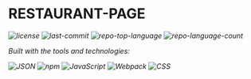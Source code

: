 <div id="top">

<!-- HEADER STYLE: MODERN -->
<div align="left" style="position: relative; width: 100%; height: 100%; ">

<!-- <img src="./src/chef-logo.png" width="30%" style="position: absolute; top: 0; left: 0;" alt="Project Logo"/> -->

# RESTAURANT-PAGE

<em><em>

<!-- BADGES -->
<img src="https://img.shields.io/github/license/stoaxcode/restaurant-page?style=for-the-badge&logo=opensourceinitiative&logoColor=white&color=00ADD8" alt="license">
<img src="https://img.shields.io/github/last-commit/stoaxcode/restaurant-page?style=for-the-badge&logo=git&logoColor=white&color=00ADD8" alt="last-commit">
<img src="https://img.shields.io/github/languages/top/stoaxcode/restaurant-page?style=for-the-badge&color=00ADD8" alt="repo-top-language">
<img src="https://img.shields.io/github/languages/count/stoaxcode/restaurant-page?style=for-the-badge&color=00ADD8" alt="repo-language-count">

<em>Built with the tools and technologies:</em>

<img src="https://img.shields.io/badge/JSON-000000.svg?style=for-the-badge&logo=JSON&logoColor=white" alt="JSON">
<img src="https://img.shields.io/badge/npm-CB3837.svg?style=for-the-badge&logo=npm&logoColor=white" alt="npm">
<img src="https://img.shields.io/badge/JavaScript-F7DF1E.svg?style=for-the-badge&logo=JavaScript&logoColor=black" alt="JavaScript">
<img src="https://img.shields.io/badge/Webpack-8DD6F9.svg?style=for-the-badge&logo=Webpack&logoColor=black" alt="Webpack">
<img src="https://img.shields.io/badge/CSS-663399.svg?style=for-the-badge&logo=CSS&logoColor=white" alt="CSS">

</div>
</div>
<br clear="right">

---

## Table of Contents

I. [Table of Contents](#table-of-contents)<br>
II. [Overview](#overview)<br>
III. [Features](#features)<br>
IV. [Project Structure](#project-structure)<br>
&nbsp;&nbsp;&nbsp;&nbsp;IV.a. [Project Index](#project-index)<br>
V. [Getting Started](#getting-started)<br>
&nbsp;&nbsp;&nbsp;&nbsp;V.a. [Prerequisites](#prerequisites)<br>
&nbsp;&nbsp;&nbsp;&nbsp;V.b. [Installation](#installation)<br>
&nbsp;&nbsp;&nbsp;&nbsp;V.c. [Usage](#usage)<br>
&nbsp;&nbsp;&nbsp;&nbsp;V.d. [Testing](#testing)<br>
VI. [Roadmap](#roadmap)<br>
VII. [Contributing](#contributing)<br>
VIII. [License](#license)<br>
IX. [Acknowledgments](#acknowledgments)<br>

---

## Overview

---

## Project Structure

```sh
└── restaurant-page/
    ├── LICENSE
    ├── README.md
    ├── package-lock.json
    ├── package.json
    ├── src
    │   ├── Inter_18pt-Regular.woff
    │   ├── SourceSerif4_18pt-Regular.woff
    │   ├── about.js
    │   ├── chef-1.png
    │   ├── chef-2.jpg
    │   ├── chef-3.jpg
    │   ├── chef-4.jpg
    │   ├── chef.png
    │   ├── chinese_shrimp.jpg
    │   ├── food-1.jpg
    │   ├── food-2.jpg
    │   ├── home.js
    │   ├── index.js
    │   ├── kimchi.jpg
    │   ├── kitchen.png
    │   ├── malai_paneer.jpg
    │   ├── menu.js
    │   ├── salmon_teriyaki.jpg
    │   ├── styles.css
    │   └── template.html
    └── webpack.config.js
```

---

## Project Index

<details open> <summary><b><code>RESTAURANT-PAGE/</code></b></summary> <!-- __root__ Submodule --> <details> <summary><b>__root__</b></summary> <blockquote> <div class='directory-path' style='padding: 8px 0; color: #666;'> <code><b>⦿ __root__</b></code> <table style='width: 100%; border-collapse: collapse;'> <thead> <tr style='background-color: #f8f9fa;'> <th style='width: 30%; text-align: left; padding: 8px;'>File Name</th> <th style='text-align: left; padding: 8px;'>Summary</th> </tr> </thead> <tr style='border-bottom: 1px solid #eee;'> <td style='padding: 8px;'><b><a href='https://github.com/stoaxcode/restaurant-page/blob/master/webpack.config.js'>webpack.config.js</a></b></td> <td style='padding: 8px;'><code>Configuration file for Webpack (bundles JS, CSS, and assets).</code></td> </tr> <tr style='border-bottom: 1px solid #eee;'> <td style='padding: 8px;'><b><a href='https://github.com/stoaxcode/restaurant-page/blob/master/package.json'>package.json</a></b></td> <td style='padding: 8px;'><code>Lists project dependencies, scripts, and metadata.</code></td> </tr> <tr style='border-bottom: 1px solid #eee;'> <td style='padding: 8px;'><b><a href='https://github.com/stoaxcode/restaurant-page/blob/master/package-lock.json'>package-lock.json</a></b></td> <td style='padding: 8px;'><code>Auto-generated file to lock dependency versions.</code></td> </tr> <tr style='border-bottom: 1px solid #eee;'> <td style='padding: 8px;'><b><a href='https://github.com/stoaxcode/restaurant-page/blob/master/LICENSE'>LICENSE</a></b></td> <td style='padding: 8px;'><code>License information for the repository.</code></td> </tr> </table> </blockquote> </details> <!-- src Submodule --> <details> <summary><b>src</b></summary> <blockquote> <div class='directory-path' style='padding: 8px 0; color: #666;'> <code><b>⦿ src</b></code> <table style='width: 100%; border-collapse: collapse;'> <thead> <tr style='background-color: #f8f9fa;'> <th style='width: 30%; text-align: left; padding: 8px;'>File Name</th> <th style='text-align: left; padding: 8px;'>Summary</th> </tr> </thead> <tr style='border-bottom: 1px solid #eee;'> <td style='padding: 8px;'><b><a href='https://github.com/stoaxcode/restaurant-page/blob/master/src/template.html'>template.html</a></b></td> <td style='padding: 8px;'><code>Base HTML template used by Webpack to inject bundled assets.</code></td> </tr> <tr style='border-bottom: 1px solid #eee;'> <td style='padding: 8px;'><b><a href='https://github.com/stoaxcode/restaurant-page/blob/master/src/styles.css'>styles.css</a></b></td> <td style='padding: 8px;'><code>Stylesheet containing custom styles for the restaurant page.</code></td> </tr> <tr style='border-bottom: 1px solid #eee;'> <td style='padding: 8px;'><b><a href='https://github.com/stoaxcode/restaurant-page/blob/master/src/menu.js'>menu.js</a></b></td> <td style='padding: 8px;'><code>Module that builds and displays the restaurant’s menu section.</code></td> </tr> <tr style='border-bottom: 1px solid #eee;'> <td style='padding: 8px;'><b><a href='https://github.com/stoaxcode/restaurant-page/blob/master/src/index.js'>index.js</a></b></td> <td style='padding: 8px;'><code>Main entry point; initializes the app and handles page navigation.</code></td> </tr> <tr style='border-bottom: 1px solid #eee;'> <td style='padding: 8px;'><b><a href='https://github.com/stoaxcode/restaurant-page/blob/master/src/home.js'>home.js</a></b></td> <td style='padding: 8px;'><code>Module for the homepage content (e.g., hero banner, intro text).</code></td> </tr> <tr style='border-bottom: 1px solid #eee;'> <td style='padding: 8px;'><b><a href='https://github.com/stoaxcode/restaurant-page/blob/master/src/about.js'>about.js</a></b></td> <td style='padding: 8px;'><code>Module for the "About Us" section (e.g., chefs, restaurant story).</code></td> </tr> </table> </blockquote> </details> </details>

---

## Getting Started

---

## Prerequisites

- This project requires the following dependencies:

- Programming Language: JavaScript

- Package Manager: Npm

---

## Installation

Build restaurant-page from the source and install dependencies:

1. Clone the repository:

```sh
git clone https://github.com/stoaxcode/restaurant-page
```

2. Navigate to the project directory:

```sh
cd restaurant-page
```

3. nstall the dependencies:

Using npm:

```sh
npm install
```

---

## Usage

Run the project with:

```sh
npm start
```

---

## Testing

Restaurant-page uses the {test_framework} test framework. Run the test suite with:

```sh
npm test
```

---

## Roadmap

- [x] Setup project with Webpack and npm.
- [x] Create homepage module (`home.js`) with intro content.
- [x] Add menu module (`menu.js`) to display dishes.
- [x] Add about module (`about.js`) with restaurant/chef info.
- [x] Improve CSS styling and layout (responsive design).
- [x] Add images and optimize for performance.
- [x] Implement navigation to switch between pages dynamically.
- [ ] Add testing setup (Jest or similar).
- [x] Deploy project to GitHub Pages.

---

## Contributing

- 💬 Join the Discussions

- 🐛 Report Issues

- 💡 Submit Pull Requests

<details closed> <summary>Contributing Guidelines</summary>

(steps unchanged for brevity)

</details> <details closed> <summary>Contributor Graph</summary> <br> <p align="left"> <a href="https://github.com{/stoaxcode/restaurant-page/}graphs/contributors"> <img src="https://contrib.rocks/image?repo=stoaxcode/restaurant-page"> </a> </p> </details>

---

## License

Restaurant-page is protected under the [LICENSE](LICENSE).
For more details, refer to the [LICENSE](LICENSE)

---

## Acknowledgments

### Image Credits

- Image by <a href="https://pixabay.com/users/u_8miblmpc6h-36946482/">u_8miblmpc6h</a> from Pixabay
- Image by <a href="https://pixabay.com/users/land_of_books_youtube-7733644/">Jimmy F.</a> from Pixabay
- Image by <a href="https://pixabay.com/users/hellio42-41181595/">Stephane</a> from Pixabay
- Image by <a href="https://pixabay.com/users/wow_pho-916237/">Wok Phonchiangrak</a> from Pixabay
- Image by <a href="https://pixabay.com/users/pix3853-5208227/">hua lam</a> from Pixabay
- Image by <a href="https://pixabay.com/users/u_yzh9bcc8mz-45577180/">u_yzh9bcc8mz</a> from Pixabay
- Image by <a href="https://pixabay.com/users/lpegasu-6640154/">DONGWON LEE</a> from Pixabay
- Image by <a href="https://pixabay.com/users/van3ssa_-13670757/">Van3ssa 🩺🎵 Desiré 🙏 Dazzy 🎹</a> from Pixabay

---

<div align="right">

<a href="#top">BACK TO TOP</a>

</div>
